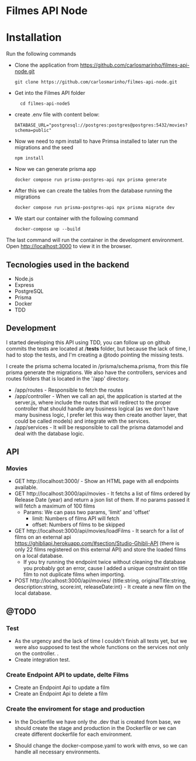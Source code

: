 # Filmes API Node

# Installation

Run the following commands

 - Clone the application from https://github.com/carlosmarinho/filmes-api-node.git
    ```
    git clone https://github.com/carlosmarinho/filmes-api-node.git
    ```

 - Get into the Filmes API folder
    ```
      cd filmes-api-nodeS
    ```

 - create .env file with content below:
    ```
    DATABASE_URL="postgresql://postgres:postgres@postgres:5432/movies?schema=public"
    ```

 - Now we need to npm install to have Primsa installed to later run the migrations and the seed
    ```
    npm install
    ```

 - Now we can generate prisma app
    ```
    docker compose run prisma-postgres-api npx prisma generate
    ```

 - After this we can create the tables from the database running the migrations
    ```
    docker compose run prisma-postgres-api npx prisma migrate dev
    ```

- We start our container with the following command
    ```
    docker-compose up --build
    ```

The last command will run the container in the development environment.\
Open [http://localhost:3000](http://localhost:3000) to view it in the browser.

## Tecnologies used in the backend

 - Node.js
 - Express
 - PostgreSQL
 - Prisma
 - Docker
 - TDD

## Development
I started developing this API using TDD, you can follow up on github commits the tests are located at /__tests__ folder, but because the lack of time, I had to stop the tests, and I'm creating a @todo pointing the missing tests. 

I create the prisma schema located in /prisma/schema.prisma, from this file prisma generate the migrations. We also have the controllers, services and routes folders that is located in the '/app' directory.

 - /app/routes - Responsible to fetch the routes
 - /app/controller - When we call an api, the application is started at the server.js, where include the routes that will redirect to the proper controller that should handle any business logical (as we don't have many business logic, I prefer let this way then create another layer, that could be called models) and integrate with the services.
 - /app/services - It will be responsible to call the prisma datamodel and deal with the database logic.

## API

### Movies

  - GET http://localhost:3000/ - Show an HTML page with all endpoints available.
  - GET http://localhost:3000/api/movies - It fetchs a list of films ordered by Release Date (year) and return a json list of them. If no params passed it will fetch a maximum of 100 films
    - Params: We can pass two params, 'limit' and 'offset'
      - limit: Numbers of films API will fetch
      - offset: Numbers of films to be skipped
  - GET http://localhost:3000/api/movies/loadFilms - It search for a list of films on an external api https://ghibliapi.herokuapp.com/#section/Studio-Ghibli-API (there is only 22 films registered on this external API) and store the loaded films on a local database. 
    - If you try running the endpoint twice without cleaning the database you probably got an error, cause I added a unique constraint on title film to not duplicate films when importing.
  - POST http://localhost:3000/api/movies/ {title:string, originalTitle:string, description:string, score:int, releaseDate:int} - It create a new film on the local database. 

## @TODO

### Test

  - As the urgency and the lack of time I couldn't finish all tests yet, but we were also supposed to test the whole functions on the services not only on the controller. .
  - Create integration test.

### Create Endpoint API to update, delte Films

  - Create an Endpoint Api to update a film
  - Create an Endpoint Api to delete a film

### Create the enviroment for stage and production

  - In the Dockerfile we have only the .dev that is created from base, we should create the stage and production in the Dockerfile or we can create different dockerfile for each environment.

  - Should change the docker-compose.yaml to work with envs, so we can handle all necessary environments.
